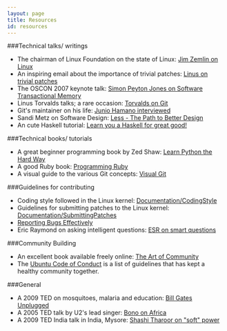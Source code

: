 ```yaml
---
layout: page
title: Resources
id: resources
---
```


###Technical talks/ writings
* The chairman of Linux Foundation on the state of Linux: [Jim Zemlin on Linux](http://video.linux.com/video/1964)
* An inspiring email about the importance of trivial patches: [Linus on trivial patches](https://lkml.org/lkml/2004/12/20/255)
* The OSCON 2007 keynote talk: [Simon Peyton Jones on Software Transactional Memory](http://blip.tv/oreilly-open-source-convention/oscon-2007-simon-peyton-jones-322473)
* Linus Torvalds talks; a rare occasion: [Torvalds on Git](http://www.youtube.com/watch?v=4XpnKHJAok8)
* Git's maintainer on his life: [Junio Hamano interviewed](http://www.youtube.com/watch?v=qs_xS1Y6nGc)
* Sandi Metz on Software Design: [Less - The Path to Better Design](http://vimeo.com/26330100)
* An cute Haskell tutorial: [Learn you a Haskell for great good!](http://learnyouahaskell.com/)

###Technical books/ tutorials
* A great beginner programming book by Zed Shaw: [Learn Python the Hard Way](http://learnpythonthehardway.org/book/)
* A good Ruby book: [Programming Ruby](http://www.rubycentral.com/pickaxe/)
* A visual guide to the various Git concepts: [Visual Git](http://marklodato.github.com/visual-git-guide/index-en.html)

###Guidelines for contributing
* Coding style followed in the Linux kernel: [Documentation/CodingStyle](http://git.kernel.org/?p=linux/kernel/git/torvalds/linux.git;a=blob_plain;f=Documentation/CodingStyle)
* Guidelines for submitting patches to the Linux kernel: [Documentation/SubmittingPatches](http://git.kernel.org/?p=linux/kernel/git/torvalds/linux.git;a=blob_plain;f=Documentation/SubmittingPatches)
* [Reporting Bugs Effectively](http://www.chiark.greenend.org.uk/~sgtatham/bugs.html)
* Eric Raymond on asking intelligent questions: [ESR on smart questions](http://catb.org/~esr/faqs/smart-questions.html)

###Community Building
* An excellent book available freely online: [The Art of Community](http://www.artofcommunityonline.org/downloads/jonobacon-theartofcommunity-1ed.pdf)
* The [Ubuntu Code of Conduct](http://www.ubuntu.com/community/conduct) is a list of guidelines that has kept a healthy community together.

###General
* A 2009 TED on mosquitoes, malaria and education: [Bill Gates Unplugged](http://www.ted.com/talks/bill_gates_unplugged.html)
* A 2005 TED talk by U2's lead singer: [Bono on Africa](http://www.ted.com/talks/lang/eng/bono_s_call_to_action_for_africa.html)
* A 2009 TED India talk in India, Mysore: [Shashi Tharoor on "soft" power](http://www.ted.com/talks/lang/eng/shashi_tharoor.html)
